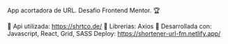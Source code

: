 App acortadora de URL.
Desafio Frontend Mentor. 🏆

📍 Api utilizada: https://shrtco.de/
📍 Librerias: Axios
📍 Desarrollada con: Javascript, React, Grid, SASS
Deploy: https://shortener-url-fm.netlify.app/

